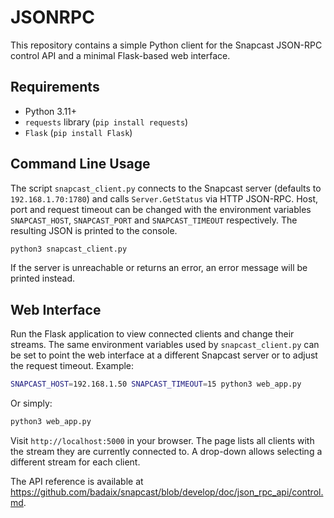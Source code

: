 # JSONRPC

This repository contains a simple Python client for the Snapcast JSON-RPC control API and a minimal Flask-based web interface.

## Requirements

- Python 3.11+
- `requests` library (`pip install requests`)
- `Flask` (`pip install Flask`)

## Command Line Usage

The script `snapcast_client.py` connects to the Snapcast server (defaults to
`192.168.1.70:1780`) and calls `Server.GetStatus` via HTTP JSON-RPC.  Host,
port and request timeout can be changed with the environment variables
`SNAPCAST_HOST`, `SNAPCAST_PORT` and `SNAPCAST_TIMEOUT` respectively.
The resulting JSON is printed to the console.

```bash
python3 snapcast_client.py
```

If the server is unreachable or returns an error, an error message will be printed instead.

## Web Interface

Run the Flask application to view connected clients and change their streams.
The same environment variables used by ``snapcast_client.py`` can be set to
point the web interface at a different Snapcast server or to adjust the
request timeout. Example:

```bash
SNAPCAST_HOST=192.168.1.50 SNAPCAST_TIMEOUT=15 python3 web_app.py
```

Or simply:

```bash
python3 web_app.py
```

Visit `http://localhost:5000` in your browser. The page lists all clients with the stream they are currently connected to. A drop-down allows selecting a different stream for each client.

The API reference is available at <https://github.com/badaix/snapcast/blob/develop/doc/json_rpc_api/control.md>.
